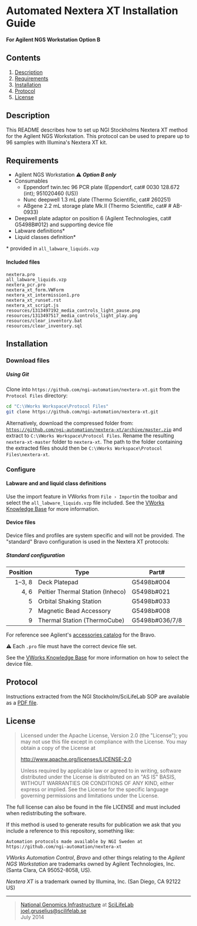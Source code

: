 # Automated Nextera XT Installation Guide #
**For Agilent NGS Workstation Option B**

## Contents ##
1. [Description](#description)
2. [Requirements](#requirements)
3. [Installation](#installation)
4. [Protocol](#protocol)
5. [License](#license)

## Description ##
This README describes how to set up NGI Stockholms Nextera XT method for the Agilent NGS Workstation. This protocol can be used to prepare up to 96 samples with Illumina's Nextera XT kit.

## Requirements ##
- Agilent NGS Workstation :warning: <i><b>Option B only</i></b>
- Consumables
   - Eppendorf twin.tec 96 PCR plate (Eppendorf, cat# 0030 128.672 (int); 951020460 (US))
   - Nunc deepwell 1.3 mL plate (Thermo Scientific, cat# 260251)
   - ABgene 2.2 mL storage plate Mk.II (Thermo Scientific, cat# # AB-0933)
- Deepwell plate adaptor on position 6 (Agilent Technologies, cat# G5498B#012) and supporting device file
- Labware definitions*
- Liquid classes definition*

\* provided in `all_labware_liquids.vzp`

#### Included files ####
```
nextera.pro
all_labware_liquids.vzp
nextera_pcr.pro
nextera_xt_form.VWForm
nextera_xt_intermission1.pro
nextera_xt_runset.rst
nextera_xt_script.js
resources/1313497192_media_controls_light_pause.png
resources/1313497517_media_controls_light_play.png
resources/clear_inventory.bat
resources/clear_inventory.sql
```

## Installation ##
### Download files ###


##### Using Git #####
Clone into `https://github.com/ngi-automation/nextera-xt.git` from the `Protocol Files` directory:

```bash
cd "C:\VWorks Workspace\Protocol Files"
git clone https://github.com/ngi-automation/nextera-xt.git
```

Alternatively, download the compressed folder from:
[`https://github.com/ngi-automation/nextera-xt/archive/master.zip`][zip]
and extract to `C:\VWorks Workspace\Protocol Files`. Rename the resulting `nextera-xt-master` folder to `nextera-xt`. The path to the folder containing the extracted files should then be `C:\VWorks Workspace\Protocol Files\nextera-xt`.

### Configure ###
#### Labware and and liquid class definitions ####
Use the import feature in VWorks from `File › Import`in the toolbar and select the `all_labware_liquids.vzp` file included. See the [VWorks Knowledge Base][import] for more information.

#### Device files ####
Device files and profiles are system specific and will not be provided. The "standard" Bravo configuration is used in the Nextera XT protocols:

##### Standard configuration #####
Position | Type | Part#
-------: | ---- | -----
1&ndash;3, 8  | Deck Platepad | G5498b#004
4, 6     | Peltier Thermal Station (Inheco) | G5498b#021
5        | Orbital Shaking Station | G5498b#033
7        | Magnetic Bead Accessory | G5498b#008
9        | Thermal Station (ThermoCube) | G5498b#036/7/8

For reference see Agilent's [accessories catalog][catalog] for the Bravo.

:warning:  Each `.pro` file must have the correct device file set.

See the [VWorks Knowledge Base][device-file] for more information on how to select the device file.

## Protocol ##

Instructions extracted from the NGI Stockholm/SciLifeLab SOP are available as a [PDF file][sop].

## License ##
> Licensed under the Apache License, Version 2.0 (the "License");
> you may not use this file except in compliance with the License.
> You may obtain a copy of the License at
> 
> http://www.apache.org/licenses/LICENSE-2.0
>
> Unless required by applicable law or agreed to in writing, software
> distributed under the License is distributed on an "AS IS" BASIS,
> WITHOUT WARRANTIES OR CONDITIONS OF ANY KIND, either express or implied.
> See the License for the specific language governing permissions and limitations under the License.

The full license can also be found in the file LICENSE and must included when redistributing the software.

If this method is used to generate results for publication we ask that you include a reference to this repository, something like:
```
Automation protocols made available by NGI Sweden at https://github.com/ngi-automation/nextera-xt
```
*VWorks Automation Control*, *Bravo* and other things relating to the *Agilent NGS Workstation* are trademarks owned by Agilent Technologies, Inc. (Santa Clara, CA 95052-8058, US).

*Nextera XT* is a trademark owned by Illumina, Inc. (San Diego, CA 92122 US)

[email]: mailto:joel.gruselius@scilifelab.se "E-mail author"
[ngi]: https://portal.scilifelab.se/genomics/ "NGI Stockholm"
[scilife]: http://www.scilifelab.se/platforms/ngi/ "SciLifeLab"
[zip]: https://github.com/ngi-automation/nextera-xt/archive/master.zip
[import]: http://www.velocity11.com/techdocs/AutomationSolutionsKB/vworks4_ug/11_Troubleshooting.15.03.html#2005458
[catalog]: http://www.chem.agilent.com/Library/catalogs/Public/5991-0369EN.pdf
[sop]: http://goo.gl/dKHe9p
[device-file]: http://www.velocity11.com/techdocs/AutomationSolutionsKB/vworks4_ug/02_CreateProtocolBasic.04.08.html#1981042

---

>[National Genomics Infrastructure][ngi] at [SciLifeLab][scilife]  
<joel.gruselius@scilifelab.se>  
July 2014
